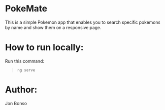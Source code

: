 # PokeMate

This is a simple Pokemon app that enables you to search specific pokemons by name
and show them on a responsive page.

# How to run locally:

Run this command:
 > `ng serve`

 # Author: 
 Jon Bonso
 